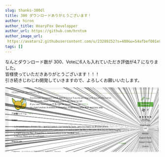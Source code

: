 ```yaml
---
slug: thanks-300dl
title: 300 ダウンロードありがとうございます！
author: hiron
author_title: HoaryFox Developper
author_url: https://github.com/hrntsm
author_image_url:
 https://avatars2.githubusercontent.com/u/23289252?s=400&u=54afbef081e93b95f772368a02d2be0690ba9287&v=4
tags: []
---
```


なんとダウンロード数が 300、Voteに6人も入れていただき評価が4.7 になりました。  
皆様使っていただきありがとうございます！！！  
引き続きじわじわ開発していきますので、よろしくお願いいたします。

![](../images/Blog/300dl.png)